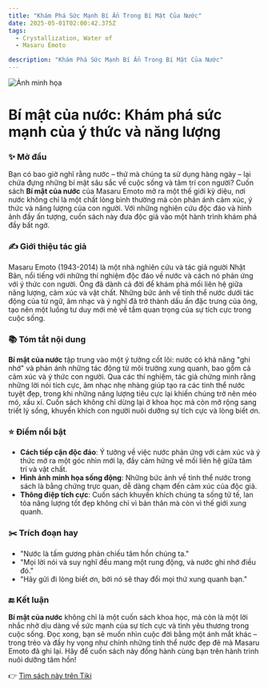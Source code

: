 ```yaml
---
title: "Khám Phá Sức Mạnh Bí Ẩn Trong Bí Mật Của Nước"
date: 2025-05-01T02:00:42.375Z
tags:
  - Crystallization, Water of
  - Masaru Emoto

description: "Khám Phá Sức Mạnh Bí Ẩn Trong Bí Mật Của Nước"
---
```


![Ảnh minh họa](https://images.unsplash.com/photo-1529590003495-b2646e2718bf?crop=entropy&cs=tinysrgb&fit=max&fm=jpg&ixid=M3w3MzA0NDl8MHwxfHNlYXJjaHwxfHxib29rJTJDcmVhZGluZ3xlbnwwfHx8fDE3NDU5Nzg0Mzd8MA&ixlib=rb-4.0.3&q=80&w=400) 

 # Bí mật của nước: Khám phá sức mạnh của ý thức và năng lượng

### ✨ Mở đầu
Bạn có bao giờ nghĩ rằng nước – thứ mà chúng ta sử dụng hàng ngày – lại chứa đựng những bí mật sâu sắc về cuộc sống và tâm trí con người? Cuốn sách **Bí mật của nước** của Masaru Emoto mở ra một thế giới kỳ diệu, nơi nước không chỉ là một chất lỏng bình thường mà còn phản ánh cảm xúc, ý thức và năng lượng của con người. Với những nghiên cứu độc đáo và hình ảnh đầy ấn tượng, cuốn sách này đưa độc giả vào một hành trình khám phá đầy bất ngờ.

### ✍️ Giới thiệu tác giả
Masaru Emoto (1943-2014) là một nhà nghiên cứu và tác giả người Nhật Bản, nổi tiếng với những thí nghiệm độc đáo về nước và cách nó phản ứng với ý thức con người. Ông đã dành cả đời để khám phá mối liên hệ giữa năng lượng, cảm xúc và vật chất. Những bức ảnh về tinh thể nước dưới tác động của từ ngữ, âm nhạc và ý nghĩ đã trở thành dấu ấn đặc trưng của ông, tạo nên một luồng tư duy mới mẻ về tầm quan trọng của sự tích cực trong cuộc sống.

### 📚 Tóm tắt nội dung
**Bí mật của nước** tập trung vào một ý tưởng cốt lõi: nước có khả năng "ghi nhớ" và phản ánh những tác động từ môi trường xung quanh, bao gồm cả cảm xúc và ý thức con người. Qua các thí nghiệm, tác giả chứng minh rằng những lời nói tích cực, âm nhạc nhẹ nhàng giúp tạo ra các tinh thể nước tuyệt đẹp, trong khi những năng lượng tiêu cực lại khiến chúng trở nên méo mó, xấu xí. Cuốn sách không chỉ dừng lại ở khoa học mà còn mở rộng sang triết lý sống, khuyến khích con người nuôi dưỡng sự tích cực và lòng biết ơn.

### ⭐ Điểm nổi bật
- **Cách tiếp cận độc đáo**: Ý tưởng về việc nước phản ứng với cảm xúc và ý thức mở ra một góc nhìn mới lạ, đầy cảm hứng về mối liên hệ giữa tâm trí và vật chất.
- **Hình ảnh minh họa sống động**: Những bức ảnh về tinh thể nước trong sách là bằng chứng trực quan, dễ dàng chạm đến cảm xúc của độc giả.
- **Thông điệp tích cực**: Cuốn sách khuyến khích chúng ta sống tử tế, lan tỏa năng lượng tốt đẹp không chỉ vì bản thân mà còn vì thế giới xung quanh.

### ✂️ Trích đoạn hay
- "Nước là tấm gương phản chiếu tâm hồn chúng ta."
- "Mọi lời nói và suy nghĩ đều mang một rung động, và nước ghi nhớ điều đó."
- "Hãy gửi đi lòng biết ơn, bởi nó sẽ thay đổi mọi thứ xung quanh bạn."

### 🔚 Kết luận
**Bí mật của nước** không chỉ là một cuốn sách khoa học, mà còn là một lời nhắc nhở dịu dàng về sức mạnh của sự tích cực và tình yêu thương trong cuộc sống. Đọc xong, bạn sẽ muốn nhìn cuộc đời bằng một ánh mắt khác – trong trẻo và đầy hy vọng như chính những tinh thể nước đẹp đẽ mà Masaru Emoto đã ghi lại. Hãy để cuốn sách này đồng hành cùng bạn trên hành trình nuôi dưỡng tâm hồn!

👉 [Tìm sách này trên Tiki](https://tiki.vn/search?q=B%C3%AD%20m%E1%BA%ADt%20c%E1%BB%A7a%20n%C6%B0%E1%BB%9Bc)